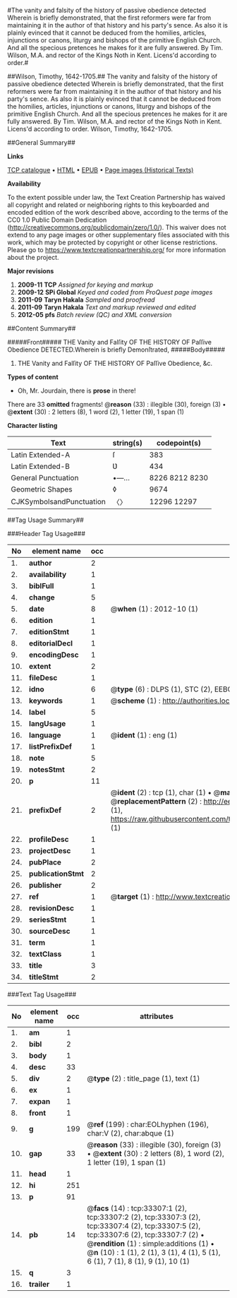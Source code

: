 #The vanity and falsity of the history of passive obedience detected Wherein is briefly demonstrated, that the first reformers were far from maintaining it in the author of that history and his party's sence. As also it is plainly evinced that it cannot be deduced from the homilies, articles, injunctions or canons, liturgy and bishops of the primitive English Church. And all the specious pretences he makes for it are fully answered. By Tim. Wilson, M.A. and rector of the Kings Noth in Kent. Licens'd according to order.#

##Wilson, Timothy, 1642-1705.##
The vanity and falsity of the history of passive obedience detected Wherein is briefly demonstrated, that the first reformers were far from maintaining it in the author of that history and his party's sence. As also it is plainly evinced that it cannot be deduced from the homilies, articles, injunctions or canons, liturgy and bishops of the primitive English Church. And all the specious pretences he makes for it are fully answered. By Tim. Wilson, M.A. and rector of the Kings Noth in Kent. Licens'd according to order.
Wilson, Timothy, 1642-1705.

##General Summary##

**Links**

[TCP catalogue](http://www.ota.ox.ac.uk/tcp/)  • 
[HTML](http://tei.it.ox.ac.uk/tcp/Texts-HTML/free/A66/A66602.html)  • 
[EPUB](http://tei.it.ox.ac.uk/tcp/Texts-EPUB/free/A66/A66602.epub) • 
[Page images (Historical Texts)](https://historicaltexts.jisc.ac.uk/eebo-99828874e)

**Availability**

To the extent possible under law, the Text Creation Partnership has waived all copyright and related or neighboring rights to this keyboarded and encoded edition of the work described above, according to the terms of the CC0 1.0 Public Domain Dedication (http://creativecommons.org/publicdomain/zero/1.0/). This waiver does not extend to any page images or other supplementary files associated with this work, which may be protected by copyright or other license restrictions. Please go to https://www.textcreationpartnership.org/ for more information about the project.

**Major revisions**

1. __2009-11__ __TCP__ *Assigned for keying and markup*
1. __2009-12__ __SPi Global__ *Keyed and coded from ProQuest page images*
1. __2011-09__ __Taryn Hakala__ *Sampled and proofread*
1. __2011-09__ __Taryn Hakala__ *Text and markup reviewed and edited*
1. __2012-05__ __pfs__ *Batch review (QC) and XML conversion*

##Content Summary##

#####Front#####
THE Vanity and Falſity OF THE HISTORY OF Paſſive Obedience DETECTED.Wherein is briefly Demonſtrated,
#####Body#####

1. THE Vanity and Falſity OF THE HISTORY OF Paſſive Obedience, &c.

**Types of content**

  * Oh, Mr. Jourdain, there is **prose** in there!

There are 33 **omitted** fragments! 
 @__reason__ (33) : illegible (30), foreign (3)  •  @__extent__ (30) : 2 letters (8), 1 word (2), 1 letter (19), 1 span (1)

**Character listing**


|Text|string(s)|codepoint(s)|
|---|---|---|
|Latin Extended-A|ſ|383|
|Latin Extended-B|Ʋ|434|
|General Punctuation|•—…|8226 8212 8230|
|Geometric Shapes|◊|9674|
|CJKSymbolsandPunctuation|〈〉|12296 12297|

##Tag Usage Summary##

###Header Tag Usage###

|No|element name|occ|attributes|
|---|---|---|---|
|1.|__author__|2||
|2.|__availability__|1||
|3.|__biblFull__|1||
|4.|__change__|5||
|5.|__date__|8| @__when__ (1) : 2012-10 (1)|
|6.|__edition__|1||
|7.|__editionStmt__|1||
|8.|__editorialDecl__|1||
|9.|__encodingDesc__|1||
|10.|__extent__|2||
|11.|__fileDesc__|1||
|12.|__idno__|6| @__type__ (6) : DLPS (1), STC (2), EEBO-CITATION (1), PROQUEST (1), VID (1)|
|13.|__keywords__|1| @__scheme__ (1) : http://authorities.loc.gov/ (1)|
|14.|__label__|5||
|15.|__langUsage__|1||
|16.|__language__|1| @__ident__ (1) : eng (1)|
|17.|__listPrefixDef__|1||
|18.|__note__|5||
|19.|__notesStmt__|2||
|20.|__p__|11||
|21.|__prefixDef__|2| @__ident__ (2) : tcp (1), char (1)  •  @__matchPattern__ (2) : ([0-9\-]+):([0-9IVX]+) (1), (.+) (1)  •  @__replacementPattern__ (2) : http://eebo.chadwyck.com/downloadtiff?vid=$1&page=$2 (1), https://raw.githubusercontent.com/textcreationpartnership/Texts/master/tcpchars.xml#$1 (1)|
|22.|__profileDesc__|1||
|23.|__projectDesc__|1||
|24.|__pubPlace__|2||
|25.|__publicationStmt__|2||
|26.|__publisher__|2||
|27.|__ref__|1| @__target__ (1) : http://www.textcreationpartnership.org/docs/. (1)|
|28.|__revisionDesc__|1||
|29.|__seriesStmt__|1||
|30.|__sourceDesc__|1||
|31.|__term__|1||
|32.|__textClass__|1||
|33.|__title__|3||
|34.|__titleStmt__|2||


###Text Tag Usage###

|No|element name|occ|attributes|
|---|---|---|---|
|1.|__am__|1||
|2.|__bibl__|2||
|3.|__body__|1||
|4.|__desc__|33||
|5.|__div__|2| @__type__ (2) : title_page (1), text (1)|
|6.|__ex__|1||
|7.|__expan__|1||
|8.|__front__|1||
|9.|__g__|199| @__ref__ (199) : char:EOLhyphen (196), char:V (2), char:abque (1)|
|10.|__gap__|33| @__reason__ (33) : illegible (30), foreign (3)  •  @__extent__ (30) : 2 letters (8), 1 word (2), 1 letter (19), 1 span (1)|
|11.|__head__|1||
|12.|__hi__|251||
|13.|__p__|91||
|14.|__pb__|14| @__facs__ (14) : tcp:33307:1 (2), tcp:33307:2 (2), tcp:33307:3 (2), tcp:33307:4 (2), tcp:33307:5 (2), tcp:33307:6 (2), tcp:33307:7 (2)  •  @__rendition__ (1) : simple:additions (1)  •  @__n__ (10) : 1 (1), 2 (1), 3 (1), 4 (1), 5 (1), 6 (1), 7 (1), 8 (1), 9 (1), 10 (1)|
|15.|__q__|3||
|16.|__trailer__|1||
